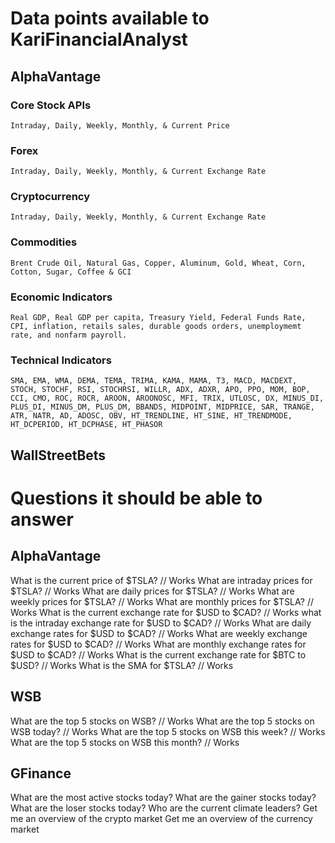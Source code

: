 # Data points available to KariFinancialAnalyst
## AlphaVantage 
### Core Stock APIs
    Intraday, Daily, Weekly, Monthly, & Current Price
### Forex
    Intraday, Daily, Weekly, Monthly, & Current Exchange Rate
### Cryptocurrency
    Intraday, Daily, Weekly, Monthly, & Current Exchange Rate 
### Commodities
    Brent Crude Oil, Natural Gas, Copper, Aluminum, Gold, Wheat, Corn, Cotton, Sugar, Coffee & GCI
### Economic Indicators
    Real GDP, Real GDP per capita, Treasury Yield, Federal Funds Rate, CPI, inflation, retails sales, durable goods orders, unemploymemt rate, and nonfarm payroll.
### Technical Indicators
    SMA, EMA, WMA, DEMA, TEMA, TRIMA, KAMA, MAMA, T3, MACD, MACDEXT, STOCH, STOCHF, RSI, STOCHRSI, WILLR, ADX, ADXR, APO, PPO, MOM, BOP, CCI, CMO, ROC, ROCR, AROON, AROONOSC, MFI, TRIX, UTLOSC, DX, MINUS_DI, PLUS_DI, MINUS_DM, PLUS_DM, BBANDS, MIDPOINT, MIDPRICE, SAR, TRANGE, ATR, NATR, AD, ADOSC, OBV, HT_TRENDLINE, HT_SINE, HT_TRENDMODE, HT_DCPERIOD, HT_DCPHASE, HT_PHASOR
## WallStreetBets


# Questions it should be able to answer
## AlphaVantage
What is the current price of $TSLA? // Works
What are intraday prices for $TSLA? // Works
What are daily prices for $TSLA? // Works
What are weekly prices for $TSLA? // Works
What are monthly prices for $TSLA? // Works
What is the current exchange rate for $USD to $CAD? // Works
what is the intraday exchange rate for $USD to $CAD? // Works
What are daily exchange rates for $USD to $CAD? // Works
What are weekly exchange rates for $USD to $CAD? // Works
What are monthly exchange rates for $USD to $CAD? // Works
What is the current exchange rate for $BTC to $USD? // Works
What is the SMA for $TSLA? // Works
## WSB
What are the top 5 stocks on WSB? // Works
What are the top 5 stocks on WSB today? // Works
What are the top 5 stocks on WSB this week? // Works
What are the top 5 stocks on WSB this month? // Works
## GFinance
What are the most active stocks today?
What are the gainer stocks today?
What are the loser stocks today?
Who are the current climate leaders?
Get me an overview of the crypto market
Get me an overview of the currency market